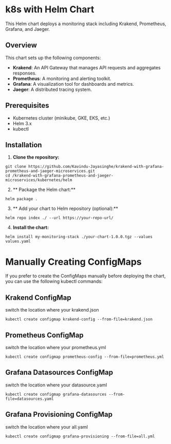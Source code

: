 # k8s with Helm Chart 

This Helm chart deploys a monitoring stack including Krakend, Prometheus, Grafana, and Jaeger.

## Overview

This chart sets up the following components:
- **Krakend**: An API Gateway that manages API requests and aggregates responses.
- **Prometheus**: A monitoring and alerting toolkit.
- **Grafana**: A visualization tool for dashboards and metrics.
- **Jaeger**: A distributed tracing system.

## Prerequisites

- Kubernetes cluster (minikube, GKE, EKS, etc.)
- Helm 3.x
- kubectl

## Installation

1. **Clone the repository:**
```
git clone https://github.com/Kavindu-Jayasinghe/krakend-with-grafana-prometheus-and-jaeger-microservices.git
cd /krakend-with-grafana-prometheus-and-jaeger-microservices/kubernetes/helm
```
2. ** Package the Helm chart:**
```
helm package .

```
3. ** Add your chart to Helm repository (optional):**
```
helm repo index ./ --url https://your-repo-url/

```
4. **Install the chart:**
```
helm install my-monitoring-stack ./your-chart-1.0.0.tgz --values values.yaml

```

# Manually Creating ConfigMaps
If you prefer to create the ConfigMaps manually before deploying the chart, you can use the following kubectl commands:
## Krakend ConfigMap
switch the location where your krakend.json
```
kubectl create configmap krakend-config --from-file=krakend.json

```
## Prometheus ConfigMap
switch the location where your prometheus.yml
```
kubectl create configmap prometheus-config --from-file=prometheus.yml

```
## Grafana Datasources ConfigMap
switch the location where your datasource.yaml
```
kubectl create configmap grafana-datasources --from-file=datasources.yaml

```
## Grafana Provisioning ConfigMap
switch the location where your all.yaml
```
kubectl create configmap grafana-provisioning --from-file=all.yml

```
